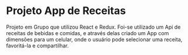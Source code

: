 # Projeto App de Receitas

Projeto em Grupo que utilizou React e Redux. Foi-se utilizado um Api de receitas de bebidas e comidas, e através delas criado um App com dimensões para um celular, onde o usuário pode selecionar uma receita, favoritá-la e compartilhar.

